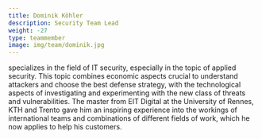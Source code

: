 ```yaml
---
title: Dominik Köhler
description: Security Team Lead
weight: -27
type: teammember
image: img/team/dominik.jpg
---
```


specializes in the field of IT security, especially in the topic of applied security. This topic combines economic aspects crucial to understand attackers and choose the best defense strategy, with the technological aspects of investigating and experimenting with the new class of threats and vulnerabilities. The master from EIT Digital at the University of Rennes, KTH and Trento gave him an inspiring experience into the workings of international teams and combinations of different fields of work, which he now applies to help his customers.
